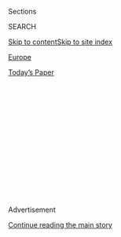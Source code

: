 <div id="app">

<div>

<div>

<div>

<div class="NYTAppHideMasthead css-1q2w90k e1suatyy0">

<div class="section css-ui9rw0 e1suatyy2">

<div class="css-eph4ug er09x8g0">

<div class="css-6n7j50">

</div>

<span class="css-1dv1kvn">Sections</span>

<div class="css-10488qs">

<span class="css-1dv1kvn">SEARCH</span>

</div>

[Skip to content](#site-content)[Skip to site
index](#site-index)

</div>

<div id="masthead-section-label" class="css-1wr3we4 eaxe0e00">

[Europe](https://www.nytimes.com/section/world/europe)

</div>

<div class="css-10698na e1huz5gh0">

</div>

</div>

<div id="masthead-bar-one" class="section hasLinks css-15hmgas e1csuq9d3">

<div class="css-uqyvli e1csuq9d0">

</div>

<div class="css-1uqjmks e1csuq9d1">

</div>

<div class="css-9e9ivx">

[](https://myaccount.nytimes.com/auth/login?response_type=cookie&client_id=vi)

</div>

<div class="css-1bvtpon e1csuq9d2">

[Today’s
Paper](https://www.nytimes.com/section/todayspaper)

</div>

</div>

</div>

</div>

<div data-aria-hidden="false">

<div id="site-content" data-role="main">

<div>

<div class="css-1aor85t" style="opacity:0.000000001;z-index:-1;visibility:hidden">

<div class="css-1hqnpie">

<div class="css-epjblv">

<span class="css-17xtcya">[Europe](/section/world/europe)</span><span class="css-x15j1o">|</span><span class="css-fwqvlz">German
Man Is a Suspect in Case of Madeleine McCann, a Girl Missing Since
2007</span>

</div>

<div class="css-k008qs">

<div class="css-1iwv8en">

<span class="css-18z7m18"></span>

<div>

</div>

</div>

<span class="css-1n6z4y">https://nyti.ms/2Xsx1ty</span>

<div class="css-1705lsu">

<div class="css-4xjgmj">

<div class="css-4skfbu" data-role="toolbar" data-aria-label="Social Media Share buttons, Save button, and Comments Panel with current comment count" data-testid="share-tools">

  - 
  - 
  - 
  - 
    
    <div class="css-6n7j50">
    
    </div>

  - 

</div>

</div>

</div>

</div>

</div>

</div>

<div id="NYT_TOP_BANNER_REGION" class="css-13pd83m">

</div>

<div id="top-wrapper" class="css-1sy8kpn">

<div id="top-slug" class="css-l9onyx">

Advertisement

</div>

[Continue reading the main
story](#after-top)

<div class="ad top-wrapper" style="text-align:center;height:100%;display:block;min-height:250px">

<div id="top" class="place-ad" data-position="top" data-size-key="top">

</div>

</div>

<div id="after-top">

</div>

</div>

<div>

<div id="sponsor-wrapper" class="css-1hyfx7x">

<div id="sponsor-slug" class="css-19vbshk">

Supported by

</div>

[Continue reading the main
story](#after-sponsor)

<div id="sponsor" class="ad sponsor-wrapper" style="text-align:center;height:100%;display:block">

</div>

<div id="after-sponsor">

</div>

</div>

<div class="css-186x18t">

</div>

<div class="css-1vkm6nb ehdk2mb0">

# German Man Is a Suspect in Case of Madeleine McCann, a Girl Missing Since 2007

</div>

German authorities are investigating a 43-year-old sex offender in
connection with the disappearance of the 3-year-old girl from a hotel
room in Portugal 13 years ago.

<div class="css-18e8msd">

<div class="css-otjvjh epjyd6m0">

<div class="css-nmf14i ey68jwv0" data-aria-hidden="true">

[![Melissa
Eddy](https://static01.nyt.com/images/2018/10/09/multimedia/author-melissa-eddy/author-melissa-eddy-thumbLarge.png
"Melissa Eddy")](https://www.nytimes.com/by/melissa-eddy)[![Katrin
Bennhold](https://static01.nyt.com/images/2018/07/13/multimedia/author-katrin-bennhold/author-katrin-bennhold-thumbLarge.png
"Katrin Bennhold")](https://www.nytimes.com/by/katrin-bennhold)[![Benjamin
Mueller](https://static01.nyt.com/images/2018/02/20/multimedia/author-benjamin-mueller/author-benjamin-mueller-thumbLarge.jpg
"Benjamin Mueller")](https://www.nytimes.com/by/benjamin-mueller)

</div>

<div class="css-1baulvz">

By [<span class="css-1baulvz" itemprop="name">Melissa
Eddy</span>](https://www.nytimes.com/by/melissa-eddy),
[<span class="css-1baulvz" itemprop="name">Katrin
Bennhold</span>](https://www.nytimes.com/by/katrin-bennhold) and
[<span class="css-1baulvz last-byline" itemprop="name">Benjamin
Mueller</span>](https://www.nytimes.com/by/benjamin-mueller)

</div>

</div>

  - 
    
    <div class="css-ld3wwf e16638kd2">
    
    June 3,
    2020
    
    </div>

  - 
    
    <div class="css-4xjgmj">
    
    <div class="css-d8bdto" data-role="toolbar" data-aria-label="Social Media Share buttons, Save button, and Comments Panel with current comment count" data-testid="share-tools">
    
      - 
      - 
      - 
      - 
        
        <div class="css-6n7j50">
        
        </div>
    
      - 
    
    </div>
    
    </div>

</div>

</div>

<div class="section meteredContent css-1r7ky0e" name="articleBody" itemprop="articleBody">

<div class="css-1fanzo5 StoryBodyCompanionColumn">

<div class="css-53u6y8">

BERLIN — After more than a decade of inquiries in at least three
European countries, a German sex offender is under investigation on
suspicion of murder in the [2007 disappearance of Madeleine
McCann](https://www.nytimes.com/2020/06/04/world/europe/german-suspect-madeleine-mccann.html),
a British girl who went missing at age 3 from a hotel room in Portugal,
authorities in Germany said
Wednesday.

<div class="css-79elbk" data-testid="photoviewer-wrapper">

<div class="css-z3e15g" data-testid="photoviewer-wrapper-hidden">

</div>

<div class="css-1a48zt4 ehw59r15" data-testid="photoviewer-children">

<div class="css-zgakxe erfvjey0">

<span class="css-1ly73wi e1tej78p0">Image</span>

<div class="css-zjzyr8">

<div data-testid="lazyimage-container" style="height:498.79999999999995px">

</div>

</div>

</div>

<span class="css-16f3y1r e13ogyst0" data-aria-hidden="true">An undated
photograph of Madeleine McCann, who disappeared in Praia da Luz,
Portugal in
2007.</span><span class="css-cnj6d5 e1z0qqy90" itemprop="copyrightHolder"><span class="css-1ly73wi e1tej78p0">Credit...</span><span>Metropolitan
Police</span></span>

</div>

</div>

The 43-year-old man, whose identity was not released, lived in Portugal
off-and-on from 1995 to 2007.

He has a criminal record for sexual abuse of children, and is currently
in prison serving a sentence for an unrelated sexual crime and a drug
offense, Christian Hoppe, a criminal investigator at Germany’s Federal
Criminal Police, said on public television on Wednesday night.

</div>

</div>

<div class="css-1fanzo5 StoryBodyCompanionColumn">

<div class="css-53u6y8">

On May 3, 2007, Madeleine, who was about to turn 4,
[disappeared](https://www.nytimes.com/2007/09/08/world/europe/08iht-08portugal.7428538.html?searchResultPosition=24)
while staying at a holiday resort with her family and a group of their
friends in Praia da Luz, a seaside town in the Algarve region of
Portugal. Her parents said they left her asleep with her siblings, twins
who were 2 at the time, while they ate in a nearby restaurant.

The girl’s disappearance dominated European headlines for years and
sparked an international manhunt. Millions of dollars were offered in
rewards to help find her abductor or abductors; her parents, Kate and
Gerry McCann, both Roman Catholics, appealed to Pope Benedict XVI for
help.

Celebrities, including the soccer star David Beckham, made appeals for
her to be found. The author J.K. Rowling later helped Ms. McCann write a
book about her daughter’s disappearance.

The Portuguese police were accused of bungling an initial investigation
that failed to produce concrete leads and instead added to the
controversy by including Madeleine’s parents as suspects.

For years, the couple kept their daughter’s name in headlines in the
hope of finding her alive. Their high-profile campaign crisscrossed
Europe and fueled dozens of reports of sightings and false alarms from
Spain to Belgium to Morocco.

</div>

</div>

<div class="css-1fanzo5 StoryBodyCompanionColumn">

<div class="css-53u6y8">

But in his appearance on Wednesday on a German unsolved crimes TV show,
Mr. Hoppe, of the German police, dashed any hopes that she might be
still be found, 13 years later.

The evidence discovered, he said, leads “to the assumption that
Madeleine was the victim of a homicide.”

</div>

</div>

<div class="css-79elbk" data-testid="photoviewer-wrapper">

<div class="css-z3e15g" data-testid="photoviewer-wrapper-hidden">

</div>

<div class="css-1a48zt4 ehw59r15" data-testid="photoviewer-children">

![<span class="css-16f3y1r e13ogyst0" data-aria-hidden="true">Kate and
Gerry McCann, the parents of Madeleine, in
2014. </span><span class="css-cnj6d5 e1z0qqy90" itemprop="copyrightHolder"><span class="css-1ly73wi e1tej78p0">Credit...</span><span>Mario
Cruz/EPA, via
Shutterstock</span></span>](https://static01.nyt.com/images/2020/06/03/world/03mccann2/merlin_173164020_72a91de5-381b-4c9e-9f33-95e7590bed90-articleLarge.jpg?quality=75&auto=webp&disable=upscale)

</div>

</div>

<div class="css-1fanzo5 StoryBodyCompanionColumn">

<div class="css-53u6y8">

Still, even with a suspect identified, the crime is still being
investigated, and Mr. Hoppe appealed to viewers to call in with any
possible recollection or tip they had, in hopes of finally resolving the
case. “Even the most minor detail is of great meaning,” he said.

[A German police
statement](https://www.bka.de/DE/IhreSicherheit/Fahndungen/Personen/BekanntePersonen/43_Jaehriger_Deutscher_TV/Sachverhalt.html?nn=26874#detailinformationen132470)released
on Wednesday promised 10,000 euros, or $11,233, to anyone providing
information that helps to solve the case and provided [a
link](https://bka.hinweisportal.de/~portal/de/select) where photographs
or other possible evidence could be submitted.

In London, the Deputy Assistant Commissioner of the Metropolitan Police,
Stuart Cundy, said, “We are committed to do everything we can to
establish what happened and to find Madeleine.”

Criminal investigators in Germany, Britain and Portugal had been working
the case for years, with no leads.

</div>

</div>

<div class="css-1fanzo5 StoryBodyCompanionColumn">

<div class="css-53u6y8">

The current suspect was listed among hundreds of possible suspects back
in 2007, but there was not enough information to open an investigation,
Mr. Hoppe said. In 2013, a broadcast of the same German public
television show, “File Number XY Unresolved,” appealed to the public for
information about the case and the suspect’s name came up again.

Still, the information was insufficient to take action, Mr. Hoppe said.

But after the 10-year anniversary of Madeleine’s disappearance,
Detective Chief Inspector Mark Cranwell, who is leading the Met Police
investigation into the case in Britain, said his investigators received
more information about the German suspect.

Working off that tip, the German authorities returned to the man and
gathered enough evidence to allow prosecutors in the city of
Braunschweig — near the man’s last home in Germany before he moved to
Portugal — to open a preliminary investigation that could lead to
homicide charges.

“It’s more than 13 years since Madeleine went missing and none of us can
imagine what it must be like for her family, not knowing what happened
or where she is,” Detective Chief Inspector Cranwell said[in a
statement](http://news.met.police.uk/news/operation-grange-update-and-appeal-403826).

</div>

</div>

<div class="css-79elbk" data-testid="photoviewer-wrapper">

<div class="css-z3e15g" data-testid="photoviewer-wrapper-hidden">

</div>

<div class="css-1a48zt4 ehw59r15" data-testid="photoviewer-children">

<div class="css-1xdhyk6 erfvjey0">

<span class="css-1ly73wi e1tej78p0">Image</span>

<div class="css-zjzyr8">

<div data-testid="lazyimage-container" style="height:262.2888888888889px">

</div>

</div>

</div>

<span class="css-16f3y1r e13ogyst0" data-aria-hidden="true">A memorial
for Madeleine outside a church in Praia da Luz, Portugal, on the 10th
anniversary of her disappearance in
2017.</span><span class="css-cnj6d5 e1z0qqy90" itemprop="copyrightHolder"><span class="css-1ly73wi e1tej78p0">Credit...</span><span>Armando
Franca/Associated Press</span></span>

</div>

</div>

<div class="css-1fanzo5 StoryBodyCompanionColumn">

<div class="css-53u6y8">

The German suspect, who would have been 30 at the time of Madeleine’s
disappearance, had worked in restaurants, but also had a record of
break-ins at hotels and dealing drugs in the region where Madeleine’s
family was on vacation.

The night she vanished, the suspect had a long telephone conversation
from the area near Praia da Luz with a person on a Portuguese cellphone,
who police are urging to come forward as a witness.

</div>

</div>

<div class="css-1fanzo5 StoryBodyCompanionColumn">

<div class="css-53u6y8">

They are also appealing to anyone who might have noticed one of two
conspicuous vehicles the suspect used at the time. One was a maroon
Jaguar XJR 6, with a German license plate that was changed several
times, including the day after Madeleine disappeared.

The other was a white-and-yellow Volkswagen camper van with a Portuguese
license plate he is believed to occasionally have lived in but did not
own.

Investigators have ruled out the owner of the van as an accomplice. But
they said they believed the suspect may have been using the vehicle on
the day of Madeleine’s disappearance.

On the television show on Wednesday, Mr. Hoppe also showed images of a
living room with a brown leather sofa and a wooden beam in the center of
the room, as well as another of a low-slung whitewashed home in the
Algarve region where the authorities believe the suspect may have
stocked stolen goods.

By showing the pictures, they hoped to jog peoples’ memories about
places they believed to be critical to the investigation.

“We do not rule out that in addition to the perpetrator, there are
people who have knowledge about the course of events of the crime,” Mr.
Hoppe said. “Perhaps even about where the body was deposed, without
having been involved in the crime.”

In a statement distributed by the police in London, the McCanns said,
“All we have ever wanted is to find her, uncover the truth and bring
those responsible to justice. We will never give up hope of finding
Madeleine alive but whatever the outcome may be, we need to know, as we
need to find peace.”

Melissa Eddy and Katrin Bennhold reported from Berlin, and Benjamin
Mueller from London. Raphael Minder contributed reporting from Madrid.

</div>

</div>

<div>

</div>

</div>

<div>

</div>

<div>

</div>

<div>

</div>

<div>

<div id="bottom-wrapper" class="css-1ede5it">

<div id="bottom-slug" class="css-l9onyx">

Advertisement

</div>

[Continue reading the main
story](#after-bottom)

<div id="bottom" class="ad bottom-wrapper" style="text-align:center;height:100%;display:block;min-height:90px">

</div>

<div id="after-bottom">

</div>

</div>

</div>

</div>

</div>

## Site Index

<div>

</div>

## Site Information Navigation

  - [© <span>2020</span> <span>The New York Times
    Company</span>](https://help.nytimes.com/hc/en-us/articles/115014792127-Copyright-notice)

<!-- end list -->

  - [NYTCo](https://www.nytco.com/)
  - [Contact
    Us](https://help.nytimes.com/hc/en-us/articles/115015385887-Contact-Us)
  - [Work with us](https://www.nytco.com/careers/)
  - [Advertise](https://nytmediakit.com/)
  - [T Brand Studio](http://www.tbrandstudio.com/)
  - [Your Ad
    Choices](https://www.nytimes.com/privacy/cookie-policy#how-do-i-manage-trackers)
  - [Privacy](https://www.nytimes.com/privacy)
  - [Terms of
    Service](https://help.nytimes.com/hc/en-us/articles/115014893428-Terms-of-service)
  - [Terms of
    Sale](https://help.nytimes.com/hc/en-us/articles/115014893968-Terms-of-sale)
  - [Site
    Map](https://spiderbites.nytimes.com)
  - [Help](https://help.nytimes.com/hc/en-us)
  - [Subscriptions](https://www.nytimes.com/subscription?campaignId=37WXW)

</div>

</div>

</div>

</div>
